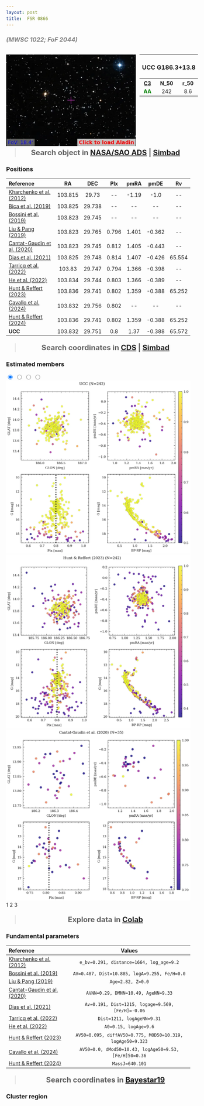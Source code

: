 ```yaml
---
layout: post
title:  FSR 0866
---
```

<h3><span style="color: #808080;"><i>(MWSC 1022; FoF 2044)</i></span></h3><div style="display: flex; justify-content: space-between; width:720px;height:250px">
<div style="text-align: center;">

<!-- Static image + data attributes for FOV and target -->
<img id="aladin_img"
     data-umami-event="aladin_load"
     src="https://raw.githubusercontent.com/ucc23/Q3P/main/plots/fsr0866_aladin.webp"
     alt="Click to load Aladin Lite" 
     style="width:355px;height:250px; cursor: pointer;"
     data-fov="0.287" 
     data-target="103.832 29.751"/>
<!-- Div to contain Aladin Lite viewer -->
<div id="aladin-lite-div" style="width:355px;height:250px;display:none;"></div>
<!-- Aladin Lite script (will be loaded after the image is clicked) -->
<script src="{{ site.baseurl }}/scripts/aladin_load.js"></script>

</div>
<!-- Left block -->

<table style="width:355px;height:250px;">
  <!-- Row 1 (title) -->
  <tr>
    <td colspan="5"><h3>UCC G186.3+13.8</h3></td>
  </tr>
  <!-- Row 2 -->
  <tr>
    <th style="text-align: center;"><a href="https://ucc.ar/faq#what-is-the-c3-parameter" title="Combined class">C3</a></th>
    <th style="text-align: center;"><div title="Stars with membership probability >50%">N_50</div></th>
    <th style="text-align: center;"><div title="Radius that contains half the members [arcmin]">r_50</div></th>
  </tr>
  <!-- Row 3 -->
  <tr>
    <td style="text-align: center;"><span style="color: green; font-weight: bold;">A</span><span style="color: green; font-weight: bold;">A</span></td>
    <td style="text-align: center;">242</td>
    <td style="text-align: center;">8.6</td>
  </tr>
</table>
</div>

> <p style="text-align:center; font-weight: bold; font-size:20px">Search object in <a data-umami-event="nasa_search" href="https://ui.adsabs.harvard.edu/search/q=%20collection%3Aastronomy%20body%3A%22FSR%200866%22&sort=date%20desc%2C%20bibcode%20desc&p_=0" target="_blank">NASA/SAO ADS</a> | <a data-umami-event="simbad_search" href="https://simbad.cds.unistra.fr/simbad/sim-id-refs?Ident=fsr0866" target="_blank">Simbad</a></p>


### Positions

| Reference    | RA    | DEC   | Plx  | pmRA  | pmDE   |  Rv  |
| :---         | :---: | :---: | :---: | :---: | :---: | :---: |
|[Kharchenko et al. (2012)](https://ui.adsabs.harvard.edu/abs/2012A%26A...543A.156K) | 103.815 | 29.73 | -- | -1.19 | -1.0 | -- |
|[Bica et al. (2019)](https://ui.adsabs.harvard.edu/abs/2019AJ....157...12B) | 103.825 | 29.738 | -- | -- | -- | -- |
|[Bossini et al. (2019)](https://ui.adsabs.harvard.edu/abs/2019A%26A...623A.108B) | 103.823 | 29.745 | -- | -- | -- | -- |
|[Liu & Pang (2019)](https://ui.adsabs.harvard.edu/abs/2019ApJS..245...32L) | 103.823 | 29.765 | 0.796 | 1.401 | -0.362 | -- |
|[Cantat-Gaudin et al. (2020)](https://ui.adsabs.harvard.edu/abs/2020A%26A...640A...1C) | 103.823 | 29.745 | 0.812 | 1.405 | -0.443 | -- |
|[Dias et al. (2021)](https://ui.adsabs.harvard.edu/abs/2021MNRAS.504..356D) | 103.825 | 29.748 | 0.814 | 1.407 | -0.426 | 65.554 |
|[Tarricq et al. (2022)](https://ui.adsabs.harvard.edu/abs/2022A%26A...659A..59T) | 103.83 | 29.747 | 0.794 | 1.366 | -0.398 | -- |
|[He et al. (2022)](https://ui.adsabs.harvard.edu/abs/2022ApJS..262....7H) | 103.834 | 29.744 | 0.803 | 1.366 | -0.389 | -- |
|[Hunt & Reffert (2023)](https://ui.adsabs.harvard.edu/abs/2023A%26A...673A.114H) | 103.836 | 29.741 | 0.802 | 1.359 | -0.388 | 65.252 |
|[Cavallo et al. (2024)](https://ui.adsabs.harvard.edu/abs/2024AJ....167...12C) | 103.832 | 29.756 | 0.802 | -- | -- | -- |
|[Hunt & Reffert (2024)](https://ui.adsabs.harvard.edu/abs/2024A%26A...686A..42H) | 103.836 | 29.741 | 0.802 | 1.359 | -0.388 | 65.252 |
| **UCC** |103.832 | 29.751 | 0.8 | 1.37 | -0.388 | 65.572 |

> <p style="text-align:center; font-weight: bold; font-size:20px">Search coordinates in <a data-umami-event="cds_coord_search" href="https://cdsportal.u-strasbg.fr/?target=103.832,+29.751" target="_blank">CDS</a> | <a data-umami-event="simbad_coord_search" href="https://simbad.cds.unistra.fr/mobile/object_list.html?coord=103.832%2029.751&output=json&radius=5&userEntry=fsr0866" target="_blank">Simbad</a></p>

### Estimated members

<div class="carousel">
<input type="radio" name="radio-btn" id="slide1" checked>
<input type="radio" name="radio-btn" id="slide1">
<input type="radio" name="radio-btn" id="slide2">
<input type="radio" name="radio-btn" id="slide3">
<div class="slides">
<div class="slide">
<a href="https://raw.githubusercontent.com/ucc23/Q3P/main/plots/UCC/fsr0866.webp" target="_blank">
<img src="https://raw.githubusercontent.com/ucc23/Q3P/main/plots/UCC/fsr0866.webp" alt="FSR 0866 UCC">
</a>
</div>
<div class="slide">
<a href="https://raw.githubusercontent.com/ucc23/Q3P/main/plots/HUNT23/fsr0866.webp" target="_blank">
<img src="https://raw.githubusercontent.com/ucc23/Q3P/main/plots/HUNT23/fsr0866.webp" alt="FSR 0866 HUNT23">
</a>
</div>
<div class="slide">
<a href="https://raw.githubusercontent.com/ucc23/Q3P/main/plots/CANTAT20/fsr0866.webp" target="_blank">
<img src="https://raw.githubusercontent.com/ucc23/Q3P/main/plots/CANTAT20/fsr0866.webp" alt="FSR 0866 CANTAT20">
</a>
</div>
</div>
<div class="indicators">
<label for="slide1">1</label>
<label for="slide2">2</label>
<label for="slide3">3</label>
</div>
</div>


> <p style="text-align:center; font-weight: bold; font-size:20px">Explore data in <a data-umami-event="colab" href="https://colab.research.google.com/github/ucc23/ucc/blob/main/assets/notebook.ipynb" target="_blank">Colab</a></p>


### Fundamental parameters

| Reference |  Values |
| :---      |  :---:  |
| [Kharchenko et al. (2012)](https://ui.adsabs.harvard.edu/abs/2012A%26A...543A.156K) | `e_bv=0.291, distance=1664, log_age=9.2` |
| [Bossini et al. (2019)](https://ui.adsabs.harvard.edu/abs/2019A%26A...623A.108B) | `AV=0.487, Dist=10.885, logA=9.255, Fe/H=0.0` |
| [Liu & Pang (2019)](https://ui.adsabs.harvard.edu/abs/2019ApJS..245...32L) | `Age=2.82, Z=0.0` |
| [Cantat-Gaudin et al. (2020)](https://ui.adsabs.harvard.edu/abs/2020A%26A...640A...1C) | `AVNN=0.29, DMNN=10.49, AgeNN=9.33` |
| [Dias et al. (2021)](https://ui.adsabs.harvard.edu/abs/2021MNRAS.504..356D) | `Av=0.191, Dist=1215, logage=9.569, [Fe/H]=-0.06` |
| [Tarricq et al. (2022)](https://ui.adsabs.harvard.edu/abs/2022A%26A...659A..59T) | `Dist=1211, logAgeNN=9.31` |
| [He et al. (2022)](https://ui.adsabs.harvard.edu/abs/2022ApJS..262....7H) | `A0=0.15, logAge=9.6` |
| [Hunt & Reffert (2023)](https://ui.adsabs.harvard.edu/abs/2023A%26A...673A.114H) | `AV50=0.095, diffAV50=0.775, MOD50=10.319, logAge50=9.323` |
| [Cavallo et al. (2024)](https://ui.adsabs.harvard.edu/abs/2024AJ....167...12C) | `AV50=0.0, dMod50=10.43, logAge50=9.53, [Fe/H]50=0.36` |
| [Hunt & Reffert (2024)](https://ui.adsabs.harvard.edu/abs/2024A%26A...686A..42H) | `MassJ=640.101` |

> <p style="text-align:center; font-weight: bold; font-size:20px">Search coordinates in <a data-umami-event="bayestar" href="http://argonaut.skymaps.info/query?lon=186.324%20&lat=13.848&coordsys=gal&mapname=bayestar2019" target="_blank">Bayestar19</a></p>


### Cluster region

<html lang="en">
  <body>
    <center>
    <div id="plot-params"
         data-oc-name="fsr0866"
         data-ra-center="103.82"
         data-dec-center="29.75"
         data-rad-deg="8.6"
         data-plx="0.8">
    </div>
    <div id="plot-container">
        <div id="plot"></div>
    </div>
    <script defer type="module" src="{{ site.baseurl }}/scripts/radec_scatter.js"></script>
    </center>
  </body>
</html>
<br>

